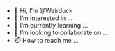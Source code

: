 - 👋 Hi, I’m @Weirduck
- 👀 I’m interested in ...
- 🌱 I’m currently learning ...
- 💞️ I’m looking to collaborate on ...
- 📫 How to reach me ...

<!---
Weirduck/Weirduck is a ✨ special ✨ repository because its `README.md` (this file) appears on your GitHub profile.
You can click the Preview link to take a look at your changes.
--->
